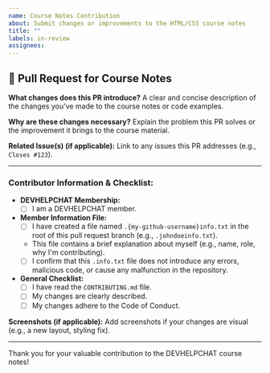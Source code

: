 ```yaml
---
name: Course Notes Contribution
about: Submit changes or improvements to the HTML/CSS course notes
title: ""
labels: in-review
assignees:
---
```


## 🚀 Pull Request for Course Notes

**What changes does this PR introduce?**
A clear and concise description of the changes you've made to the course notes or code examples.

**Why are these changes necessary?**
Explain the problem this PR solves or the improvement it brings to the course material.

**Related Issue(s) (if applicable):**
Link to any issues this PR addresses (e.g., `Closes #123`).

---

### **Contributor Information & Checklist:**

* **DEVHELPCHAT Membership:**
    * [ ] I am a DEVHELPCHAT member.

* **Member Information File:**
    * [ ] I have created a file named `.{my-github-username}info.txt` in the root of this pull request branch (e.g., `.johndoeinfo.txt`).
    * This file contains a brief explanation about myself (e.g., name, role, why I'm contributing).
    * [ ] I confirm that this `.info.txt` file does not introduce any errors, malicious code, or cause any malfunction in the repository.

* **General Checklist:**
    * [ ] I have read the `CONTRIBUTING.md` file.
    * [ ] My changes are clearly described.
    * [ ] My changes adhere to the Code of Conduct.

**Screenshots (if applicable):**
Add screenshots if your changes are visual (e.g., a new layout, styling fix).

---

Thank you for your valuable contribution to the DEVHELPCHAT course notes!
